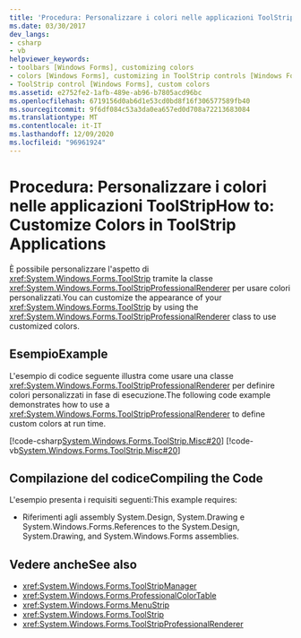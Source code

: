 ```yaml
---
title: 'Procedura: Personalizzare i colori nelle applicazioni ToolStrip'
ms.date: 03/30/2017
dev_langs:
- csharp
- vb
helpviewer_keywords:
- toolbars [Windows Forms], customizing colors
- colors [Windows Forms], customizing in ToolStrip controls [Windows Forms]
- ToolStrip control [Windows Forms], custom colors
ms.assetid: e2752fe2-1afb-489e-ab96-b7805acd96bc
ms.openlocfilehash: 6719156d0ab6d1e53cd0bd8f16f306577589fb40
ms.sourcegitcommit: 9f6df084c53a3da0ea657ed0d708a72213683084
ms.translationtype: MT
ms.contentlocale: it-IT
ms.lasthandoff: 12/09/2020
ms.locfileid: "96961924"
---
```

# <a name="how-to-customize-colors-in-toolstrip-applications"></a><span data-ttu-id="0436e-102">Procedura: Personalizzare i colori nelle applicazioni ToolStrip</span><span class="sxs-lookup"><span data-stu-id="0436e-102">How to: Customize Colors in ToolStrip Applications</span></span>
<span data-ttu-id="0436e-103">È possibile personalizzare l'aspetto di <xref:System.Windows.Forms.ToolStrip> tramite la classe <xref:System.Windows.Forms.ToolStripProfessionalRenderer> per usare colori personalizzati.</span><span class="sxs-lookup"><span data-stu-id="0436e-103">You can customize the appearance of your <xref:System.Windows.Forms.ToolStrip> by using the <xref:System.Windows.Forms.ToolStripProfessionalRenderer> class to use customized colors.</span></span>  
  
## <a name="example"></a><span data-ttu-id="0436e-104">Esempio</span><span class="sxs-lookup"><span data-stu-id="0436e-104">Example</span></span>  
 <span data-ttu-id="0436e-105">L'esempio di codice seguente illustra come usare una classe <xref:System.Windows.Forms.ToolStripProfessionalRenderer> per definire colori personalizzati in fase di esecuzione.</span><span class="sxs-lookup"><span data-stu-id="0436e-105">The following code example demonstrates how to use a <xref:System.Windows.Forms.ToolStripProfessionalRenderer> to define custom colors at run time.</span></span>  
  
 [!code-csharp[System.Windows.Forms.ToolStrip.Misc#20](~/samples/snippets/csharp/VS_Snippets_Winforms/System.Windows.Forms.ToolStrip.Misc/CS/Program.cs#20)]
 [!code-vb[System.Windows.Forms.ToolStrip.Misc#20](~/samples/snippets/visualbasic/VS_Snippets_Winforms/System.Windows.Forms.ToolStrip.Misc/VB/Program.vb#20)]  
  
## <a name="compiling-the-code"></a><span data-ttu-id="0436e-106">Compilazione del codice</span><span class="sxs-lookup"><span data-stu-id="0436e-106">Compiling the Code</span></span>  
 <span data-ttu-id="0436e-107">L'esempio presenta i requisiti seguenti:</span><span class="sxs-lookup"><span data-stu-id="0436e-107">This example requires:</span></span>  
  
- <span data-ttu-id="0436e-108">Riferimenti agli assembly System.Design, System.Drawing e System.Windows.Forms.</span><span class="sxs-lookup"><span data-stu-id="0436e-108">References to the System.Design, System.Drawing, and System.Windows.Forms assemblies.</span></span>  
  
## <a name="see-also"></a><span data-ttu-id="0436e-109">Vedere anche</span><span class="sxs-lookup"><span data-stu-id="0436e-109">See also</span></span>

- <xref:System.Windows.Forms.ToolStripManager>
- <xref:System.Windows.Forms.ProfessionalColorTable>
- <xref:System.Windows.Forms.MenuStrip>
- <xref:System.Windows.Forms.ToolStrip>
- <xref:System.Windows.Forms.ToolStripProfessionalRenderer>
